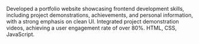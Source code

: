 Developed a portfolio website showcasing frontend development skills, including project demonstrations, achievements, and personal information, with a strong emphasis on clean UI.
Integrated project demonstration videos, achieving a user engagement rate of over 80%. HTML, CSS, JavaScript.

